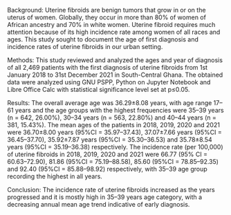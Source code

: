 Background:
Uterine fibroids are benign tumors that grow in or on the uterus of women. Globally, they occur in more than 80% of women of African ancestry and 70% in white women. Uterine fibroid requires much attention because of its high incidence rate among women of all races and ages. This study sought to document the age of first diagnosis and incidence rates of uterine fibroids in our urban setting.

Methods:
This study reviewed and analyzed the ages and year of diagnosis of all 2,469 patients with the first diagnosis of uterine fibroids from 1st January 2018 to 31st December 2021 in South-Central Ghana. The obtained data were analyzed using GNU PSPP, Python on Jupyter Notebook and Libre Office Calc with statistical significance level set at p≤0.05.

Results:
The overall average age was 36.29±8.08 years, with age range 17–61 years and the age groups with the highest frequencies were 35–39 years (n = 642, 26.00%), 30–34 years (n = 563, 22.80%) and 40–44 years (n = 381, 15.43%). The mean ages of the patients in 2018, 2019, 2020 and 2021 were 36.70±8.00 years (95%CI = 35.97–37.43), 37.07±7.66 years (95%CI = 36.45–37.70), 35.92±7.87 years (95%CI = 35.30–36.53) and 35.78±8.54 years (95%CI = 35.19–36.38) respectively. The incidence rate (per 100,000) of uterine fibroids in 2018, 2019, 2020 and 2021 were 66.77 (95% CI = 60.63–72.90), 81.86 (95%CI = 75.19–88.58), 85.60 (95%CI = 78.85–92.35) and 92.40 (95%CI = 85.88–98.92) respectively, with 35–39 age group recording the highest in all years.

Conclusion:
The incidence rate of uterine fibroids increased as the years progressed and it is mostly high in 35–39 years age category, with a decreasing annual mean age trend indicative of early diagnosis.
